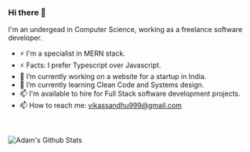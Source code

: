 ### Hi there 👋

I'm an undergead in Computer Science, working as a freelance software developer.

- ⚡ I'm a specialist in MERN stack.
- ⚡ Facts: I prefer Typescript over Javascript.
- 🔭 I’m currently working on a website for a startup in India.
- 🌱 I’m currently learning Clean Code and Systems design.
- 📫 I'm available to hire for Full Stack software development projects.
- 📫 How to reach me: vikassandhu999@gmail.com 

<br>
<br>

<img align="left" alt="Adam's Github Stats" src="https://github-readme-stats.vercel.app/api?username=vikassandhu999&show_icons=true&hide_border=true" />


<!--
**vikassandhu999/vikassandhu999** is a ✨ _special_ ✨ repository because its `README.md` (this file) appears on your GitHub profile.

Here are some ideas to get you started:

- 🔭 I’m currently working on ...
- 🌱 I’m currently learning ...
- 👯 I’m looking to collaborate on ...
- 🤔 I’m looking for help with ...
- 💬 Ask me about ...
- 📫 How to reach me: ...
- 😄 Pronouns: ...
- ⚡ Fun fact: ...
-->
